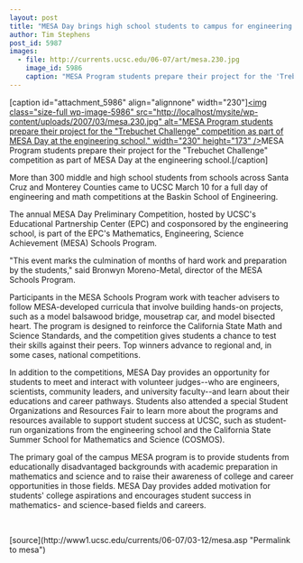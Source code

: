 ```yaml
---
layout: post
title: "MESA Day brings high school students to campus for engineering and math competitions"
author: Tim Stephens
post_id: 5987
images:
  - file: http://currents.ucsc.edu/06-07/art/mesa.230.jpg
    image_id: 5986
    caption: "MESA Program students prepare their project for the 'Trebuchet Challenge' competition as part of MESA Day at the engineering school."
---
```


[caption id="attachment_5986" align="alignnone" width="230"]<a href="http://localhost/mysite/wp-content/uploads/2007/03/mesa.230.jpg"><img class="size-full wp-image-5986" src="http://localhost/mysite/wp-content/uploads/2007/03/mesa.230.jpg" alt="MESA Program students prepare their project for the "Trebuchet Challenge" competition as part of MESA Day at the engineering school." width="230" height="173" /></a>MESA Program students prepare their project for the "Trebuchet Challenge" competition as part of MESA Day at the engineering school.[/caption]
<a name="content" id="content"></a>
<p>
  More than 300 middle and high school students from schools across Santa Cruz and Monterey Counties came to UCSC March 10 for a full day of engineering and math competitions at the Baskin School of Engineering.
</p>
<p>
  The annual MESA Day Preliminary Competition, hosted by UCSC's Educational Partnership Center (EPC) and cosponsored by the engineering school, is part of the EPC's Mathematics, Engineering, Science Achievement (MESA) Schools Program.
</p>
<p>
  "This event marks the culmination of months of hard work and preparation by the students," said Bronwyn Moreno-Metal, director of the MESA Schools Program.
</p>
<p>
  Participants in the MESA Schools Program work with teacher advisers to follow MESA-developed curricula that involve building hands-on projects, such as a model balsawood bridge, mousetrap car, and model bisected heart. The program is designed to reinforce the California State Math and Science Standards, and the competition gives students a chance to test their skills against their peers. Top winners advance to regional and, in some cases, national competitions.
</p>
<p>
  In addition to the competitions, MESA Day provides an opportunity for students to meet and interact with volunteer judges--who are engineers, scientists, community leaders, and university faculty--and learn about their educations and career pathways. Students also attended a special Student Organizations and Resources Fair to learn more about the programs and resources available to support student success at UCSC, such as student-run organizations from the engineering school and the California State Summer School for Mathematics and Science (COSMOS).
</p>
<p>
  The primary goal of the campus MESA program is to provide students from educationally disadvantaged backgrounds with academic preparation in mathematics and science and to raise their awareness of college and career opportunities in those fields. MESA Day provides added motivation for students' college aspirations and encourages student success in mathematics- and science-based fields and careers.
</p>
<p>
  <br>
</p>
[source](http://www1.ucsc.edu/currents/06-07/03-12/mesa.asp "Permalink to mesa")
